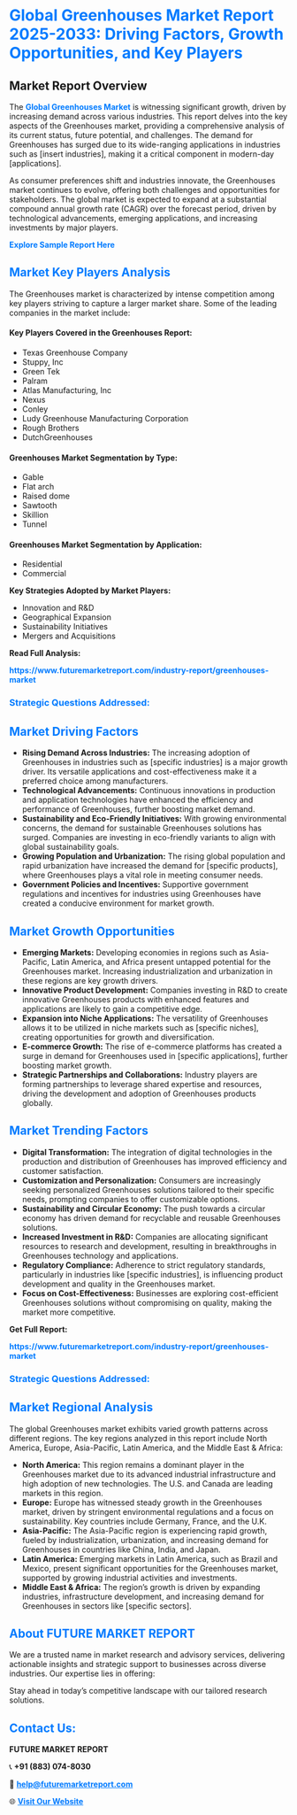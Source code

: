 <h1 style="color: #007BFF;">Global Greenhouses Market Report 2025-2033: Driving Factors, Growth Opportunities, and Key Players</h1>

<section id="overview">
<h2>Market Report Overview</h2>
<p>The <a href="https://www.futuremarketreport.com/industry-report/greenhouses-market" style="color: #007BFF; text-decoration: none;"><strong>Global Greenhouses Market</strong></a> is witnessing significant growth, driven by increasing demand across various industries. This report delves into the key aspects of the Greenhouses market, providing a comprehensive analysis of its current status, future potential, and challenges. The demand for Greenhouses has surged due to its wide-ranging applications in industries such as [insert industries], making it a critical component in modern-day [applications].</p>
<p>As consumer preferences shift and industries innovate, the Greenhouses market continues to evolve, offering both challenges and opportunities for stakeholders. The global market is expected to expand at a substantial compound annual growth rate (CAGR) over the forecast period, driven by technological advancements, emerging applications, and increasing investments by major players.</p>
</section>

<section id="overview">
<p><a href="https://www.futuremarketreport.com/request-sample/reportId=64361" style="color: #007BFF; text-decoration: none;"><strong>Explore Sample Report Here</strong></a></p>
</section>

<section id="key-players">
<h2 style="color: #007BFF;">Market Key Players Analysis</h2>
<p>The Greenhouses market is characterized by intense competition among key players striving to capture a larger market share. Some of the leading companies in the market include:</p>
<h4>Key Players Covered in the Greenhouses Report:</h4>
<ul><li>Texas Greenhouse Company</li><li>Stuppy, Inc</li><li>Green Tek</li><li>Palram</li><li>Atlas Manufacturing, Inc</li><li>Nexus</li><li>Conley</li><li>Ludy Greenhouse Manufacturing Corporation</li><li>Rough Brothers</li><li>DutchGreenhouses</li></ul>
<h4>Greenhouses Market Segmentation by Type:</h4>
<ul><li>Gable</li><li>Flat arch</li><li>Raised dome</li><li>Sawtooth</li><li>Skillion</li><li>Tunnel</li></ul>

<h4>Greenhouses Market Segmentation by Application:</h4>
<ul><li>Residential</li><li>Commercial</li></ul>
<p><strong>Key Strategies Adopted by Market Players:</strong></p>
<ul>
<li>Innovation and R&D</li>
<li>Geographical Expansion</li>
<li>Sustainability Initiatives</li>
<li>Mergers and Acquisitions</li>
</ul>
</section>

<section>
<p><strong>Read Full Analysis: </strong></p><a href="https://www.futuremarketreport.com/industry-report/greenhouses-market" style="color: #007BFF; text-decoration: none;"><strong>https://www.futuremarketreport.com/industry-report/greenhouses-market</strong></a>
<h3 style="color: #007BFF;">Strategic Questions Addressed:</h3>
</section>

<section id="driving-factors">
<h2 style="color: #007BFF;">Market Driving Factors</h2>
<ul>
<li><strong>Rising Demand Across Industries:</strong> The increasing adoption of Greenhouses in industries such as [specific industries] is a major growth driver. Its versatile applications and cost-effectiveness make it a preferred choice among manufacturers.</li>
<li><strong>Technological Advancements:</strong> Continuous innovations in production and application technologies have enhanced the efficiency and performance of Greenhouses, further boosting market demand.</li>
<li><strong>Sustainability and Eco-Friendly Initiatives:</strong> With growing environmental concerns, the demand for sustainable Greenhouses solutions has surged. Companies are investing in eco-friendly variants to align with global sustainability goals.</li>
<li><strong>Growing Population and Urbanization:</strong> The rising global population and rapid urbanization have increased the demand for [specific products], where Greenhouses plays a vital role in meeting consumer needs.</li>
<li><strong>Government Policies and Incentives:</strong> Supportive government regulations and incentives for industries using Greenhouses have created a conducive environment for market growth.</li>
</ul>
</section>

<section id="growth-opportunities">
<h2 style="color: #007BFF;">Market Growth Opportunities</h2>
<ul>
<li><strong>Emerging Markets:</strong> Developing economies in regions such as Asia-Pacific, Latin America, and Africa present untapped potential for the Greenhouses market. Increasing industrialization and urbanization in these regions are key growth drivers.</li>
<li><strong>Innovative Product Development:</strong> Companies investing in R&D to create innovative Greenhouses products with enhanced features and applications are likely to gain a competitive edge.</li>
<li><strong>Expansion into Niche Applications:</strong> The versatility of Greenhouses allows it to be utilized in niche markets such as [specific niches], creating opportunities for growth and diversification.</li>
<li><strong>E-commerce Growth:</strong> The rise of e-commerce platforms has created a surge in demand for Greenhouses used in [specific applications], further boosting market growth.</li>
<li><strong>Strategic Partnerships and Collaborations:</strong> Industry players are forming partnerships to leverage shared expertise and resources, driving the development and adoption of Greenhouses products globally.</li>
</ul>
</section>

<section id="trending-factors">
<h2 style="color: #007BFF;">Market Trending Factors</h2>
<ul>
<li><strong>Digital Transformation:</strong> The integration of digital technologies in the production and distribution of Greenhouses has improved efficiency and customer satisfaction.</li>
<li><strong>Customization and Personalization:</strong> Consumers are increasingly seeking personalized Greenhouses solutions tailored to their specific needs, prompting companies to offer customizable options.</li>
<li><strong>Sustainability and Circular Economy:</strong> The push towards a circular economy has driven demand for recyclable and reusable Greenhouses solutions.</li>
<li><strong>Increased Investment in R&D:</strong> Companies are allocating significant resources to research and development, resulting in breakthroughs in Greenhouses technology and applications.</li>
<li><strong>Regulatory Compliance:</strong> Adherence to strict regulatory standards, particularly in industries like [specific industries], is influencing product development and quality in the Greenhouses market.</li>
<li><strong>Focus on Cost-Effectiveness:</strong> Businesses are exploring cost-efficient Greenhouses solutions without compromising on quality, making the market more competitive.</li>
</ul>
</section>

<section>
<p><strong>Get Full Report: </strong></p><a href="https://www.futuremarketreport.com/industry-report/greenhouses-market" style="color: #007BFF; text-decoration: none;"><strong>https://www.futuremarketreport.com/industry-report/greenhouses-market</strong></a>
<h3 style="color: #007BFF;">Strategic Questions Addressed:</h3>
</section>


<section id="regional-analysis">
<h2 style="color: #007BFF;">Market Regional Analysis</h2>
<p>The global Greenhouses market exhibits varied growth patterns across different regions. The key regions analyzed in this report include North America, Europe, Asia-Pacific, Latin America, and the Middle East & Africa:</p>
<ul>
<li><strong>North America:</strong> This region remains a dominant player in the Greenhouses market due to its advanced industrial infrastructure and high adoption of new technologies. The U.S. and Canada are leading markets in this region.</li>
<li><strong>Europe:</strong> Europe has witnessed steady growth in the Greenhouses market, driven by stringent environmental regulations and a focus on sustainability. Key countries include Germany, France, and the U.K.</li>
<li><strong>Asia-Pacific:</strong> The Asia-Pacific region is experiencing rapid growth, fueled by industrialization, urbanization, and increasing demand for Greenhouses in countries like China, India, and Japan.</li>
<li><strong>Latin America:</strong> Emerging markets in Latin America, such as Brazil and Mexico, present significant opportunities for the Greenhouses market, supported by growing industrial activities and investments.</li>
<li><strong>Middle East & Africa:</strong> The region’s growth is driven by expanding industries, infrastructure development, and increasing demand for Greenhouses in sectors like [specific sectors].</li>
</ul>
</section>

<footer>
<h2 style="color: #007BFF;">About FUTURE MARKET REPORT</h2>
<p>We are a trusted name in market research and advisory services, delivering actionable insights and strategic support to businesses across diverse industries. Our expertise lies in offering:</p>

<p>Stay ahead in today’s competitive landscape with our tailored research solutions.</p>

<h2 style="color: #007BFF;">Contact Us:</h2>
<p><strong>FUTURE MARKET REPORT</strong></p>
<p>📞 <strong>+91 (883) 074-8030</strong></p>
<p>📧 <strong><a href="mailto:help@futuremarketreport.com" style="color: #007BFF;">help@futuremarketreport.com</a></strong></p>
<p>🌐 <strong><a href="https://www.futuremarketreport.com/" style="color: #007BFF;">Visit Our Website</a></strong></p>
</footer>